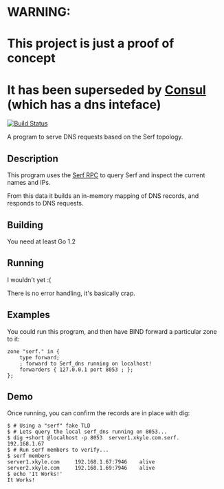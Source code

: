 # WARNING:
# This project is just a proof of concept
# It has been superseded by [Consul](http://www.consul.io/) (which has a dns inteface)

[![Build Status](https://travis-ci.org/solarkennedy/serf_dns.svg?branch=master)](https://travis-ci.org/solarkennedy/serf_dns)

A program to serve DNS requests based on the Serf topology.

## Description

This program uses the [Serf RPC](http://www.serfdom.io/docs/agent/rpc.html) 
to query Serf and inspect the current names and IPs.

From this data it builds an in-memory mapping of DNS records, and responds to
DNS requests.

## Building

You need at least Go 1.2

## Running

I wouldn't yet :( 

There is no error handling, it's basically crap.

## Examples

You could run this program, and then have BIND forward a particular zone 
to it:

```
zone "serf." in {
    type forward;
    ; forward to Serf_dns running on localhost!
    forwarders { 127.0.0.1 port 8053 ; };
};
```

## Demo

Once running, you can confirm the records are in place with dig:
```
$ # Using a "serf" fake TLD
$ # Lets query the local serf_dns running on 8053...
$ dig +short @localhost -p 8053  server1.xkyle.com.serf.
192.168.1.67
$ # Run serf members to verify...
$ serf members
server1.xkyle.com     192.168.1.67:7946    alive
server2.xkyle.com     192.168.1.69:7946    alive
$ echo 'It Works!'
It Works!
```
